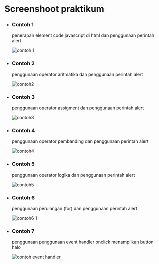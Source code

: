 # Screenshoot praktikum 
<ul>
  <li><h3>Contoh 1</h3></li>
  <p>penerapan element code javascript di html dan penggunaan perintah alert</p>
  
  
  ![contoh 1](https://user-images.githubusercontent.com/72422140/141429777-33f040eb-b883-49ee-b796-c4a3d45200c6.png)
  
  <li><h3>Contoh 2</h3></li>
  <p>penggunaan operator aritmatika dan penggunaan perintah alert</p>
  
  ![contoh2](https://user-images.githubusercontent.com/72422140/141431325-f3fc1995-8020-4305-8051-d43763db7209.png)
  
  <li><h3>Contoh 3</h3></li>
  <p>penggunaan operator assigment dan penggunaan perintah alert</p>
 
  ![contoh3](https://user-images.githubusercontent.com/72422140/141432204-17b3a68c-f42e-4aec-a45c-7d72a4596fde.png)

  
  <li><h3>Contoh 4</h3></li>
  <p>penggunaan operator pembanding dan penggunaan perintah alert</p>
 
  ![contoh4](https://user-images.githubusercontent.com/72422140/141432389-516824cd-1e26-4169-8b51-fd0cd303d763.png)

  <li><h3>Contoh 5</h3></li>
  <p>penggunaan operator logika dan penggunaan perintah alert</p>
 
  ![contoh5](https://user-images.githubusercontent.com/72422140/141432973-9faf8c0e-6d20-40e6-b2db-e22a66141494.png)
  
  <li><h3>Contoh 6</h3></li>
  <p>penggunaan perulangan (for) dan penggunaan perintah alert</p>
 
  ![contoh6 1](https://user-images.githubusercontent.com/72422140/141433012-25cbe774-7121-4c99-a2f8-6b0428c33b1b.png)
  
  <li><h3>Contoh 7</h3></li>
  <p>penggunaan penggunaan event handler onclick menampilkan button halo</p>
 
  ![contoh event handler](https://user-images.githubusercontent.com/72422140/141435856-b40af061-7706-45e9-afbc-55d01dfcc7fa.png)

</ul>

